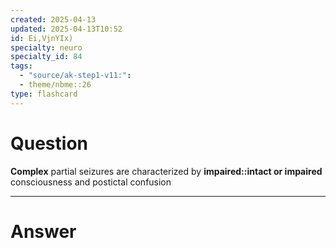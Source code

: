 ```yaml
---
created: 2025-04-13
updated: 2025-04-13T10:52
id: Ei,VjnYIx)
specialty: neuro
specialty_id: 84
tags:
  - "source/ak-step1-v11:": 
  - theme/nbme::26
type: flashcard
---
```


# Question
**Complex** partial seizures are characterized by **impaired::intact or impaired** consciousness and postictal confusion

---

# Answer
